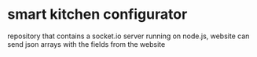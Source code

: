 # **smart kitchen configurator**

repository that contains a socket.io server running on node.js, website can send json arrays with the fields from the website
